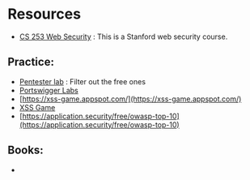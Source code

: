 # Resources

* [CS 253 Web Security](https://web.stanford.edu/class/cs253/) : This is a Stanford web security course.



## Practice:

* [Pentester lab](https://pentesterlab.com/exercises) : Filter out the free ones
* [Portswigger Labs](https://portswigger.net/web-security)
* [https://xss-game.appspot.com/](https://xss-game.appspot.com/)
* [XSS Game](https://xss.pwnfunction.com/)
* [https://application.security/free/owasp-top-10](https://application.security/free/owasp-top-10)

## Books:

*
